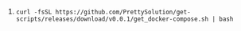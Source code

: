 1. `curl -fsSL https://github.com/PrettySolution/get-scripts/releases/download/v0.0.1/get_docker-compose.sh | bash`